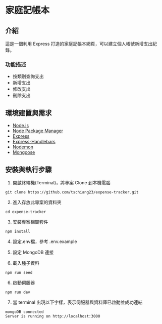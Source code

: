 # 家庭記帳本

## 介紹

這是一個利用 Express 打造的家庭記帳本網頁，可以建立個人帳號新增支出紀錄。

### 功能描述

- 按類別查詢支出
- 新增支出
- 修改支出
- 刪除支出

## 環境建置與需求

- [Node.js](https://nodejs.org/en/)
- [Node Package Manager](https://www.npmjs.com/)
- [Express](https://www.npmjs.com/package/express)
- [Express-Handlebars](https://www.npmjs.com/package/express-handlebars)
- [Nodemon](https://www.npmjs.com/package/nodemon)
- [Mongoose](https://mongoosejs.com/)

## 安裝與執行步驟

1. 開啟終端機(Terminal)，將專案 Clone 到本機電腦

```
git clone https://github.com/tschiang23/expense-tracker.git
```

2. 進入存放此專案的資料夾

```
cd expense-tracker
```

3. 安裝專案相關套件

```
npm install
```

4. 設定.env檔，參考 .env.example

5. 設定 MongoDB 連接

6. 載入種子資料

```
npm run seed
```

6. 啟動伺服器

```
npm run dev
```

7. 當 terminal 出現以下字樣，表示伺服器與資料庫已啟動並成功連結

```
mongoDB connected
Server is running on http://localhost:3000
```
